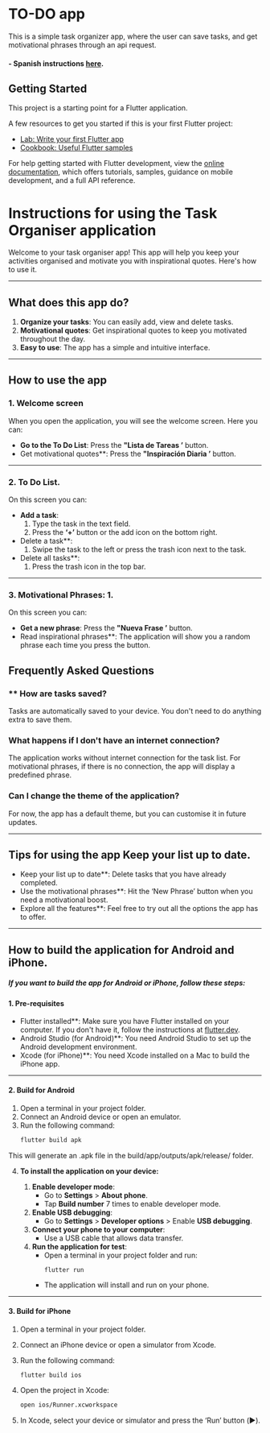 # TO-DO app

This is a simple task organizer app, where the user can save tasks, and get motivational phrases through an api request.

#### - Spanish instructions [here](es_instrucciones.md).

## Getting Started

This project is a starting point for a Flutter application.

A few resources to get you started if this is your first Flutter project:

- [Lab: Write your first Flutter app](https://docs.flutter.dev/get-started/codelab)
- [Cookbook: Useful Flutter samples](https://docs.flutter.dev/cookbook)

For help getting started with Flutter development, view the
[online documentation](https://docs.flutter.dev/), which offers tutorials,
samples, guidance on mobile development, and a full API reference.


# Instructions for using the Task Organiser application

Welcome to your task organiser app! This app will help you keep your activities organised and motivate you with inspirational quotes. Here's how to use it.

---

## What does this app do?
1. **Organize your tasks**: You can easily add, view and delete tasks.
2. **Motivational quotes**: Get inspirational quotes to keep you motivated throughout the day.
3. **Easy to use**: The app has a simple and intuitive interface.

---

## How to use the app

### **1. Welcome screen**
When you open the application, you will see the welcome screen. Here you can:
- **Go to the To Do List**: Press the **"Lista de Tareas ’** button.
- Get motivational quotes**: Press the **"Inspiración Diaria ’** button.

---

### **2. To Do List**.
On this screen you can:
- **Add a task**:
  1. Type the task in the text field.
  2. Press the **‘+’** button or the add icon on the bottom right.
- Delete a task**:
  1. Swipe the task to the left or press the trash icon next to the task.
- Delete all tasks**:
  1. Press the trash icon in the top bar.

---

### **3. Motivational Phrases**: 1.
On this screen you can:
- **Get a new phrase**: Press the **"Nueva Frase ’** button.
- Read inspirational phrases**: The application will show you a random phrase each time you press the button.

## Frequently Asked Questions

### ** How are tasks saved?
Tasks are automatically saved to your device. You don't need to do anything extra to save them.

### What happens if I don't have an internet connection?
The application works without internet connection for the task list. For motivational phrases, if there is no connection, the app will display a predefined phrase.

### Can I change the theme of the application?
For now, the app has a default theme, but you can customise it in future updates.

---

## **Tips for using the app** **Keep your list up to date**.
- Keep your list up to date**: Delete tasks that you have already completed.
- Use the motivational phrases**: Hit the ‘New Phrase’ button when you need a motivational boost.
- Explore all the features**: Feel free to try out all the options the app has to offer.

---
## **How to build the application for Android and iPhone**.

##### If you want to build the app for Android or iPhone, follow these steps:

#### **1. Pre-requisites**
- Flutter installed**: Make sure you have Flutter installed on your computer. If you don't have it, follow the instructions at [flutter.dev](https://flutter.dev).
- Android Studio (for Android)**: You need Android Studio to set up the Android development environment.
- Xcode (for iPhone)**: You need Xcode installed on a Mac to build the iPhone app.

---

#### **2. Build for Android**
1. Open a terminal in your project folder.
2. Connect an Android device or open an emulator.
3. Run the following command:
   ````bash Copy
   flutter build apk
   ````
This will generate an .apk file in the build/app/outputs/apk/release/ folder.

4. **To install the application on your device:**

    1. **Enable developer mode**:
       - Go to **Settings** > **About phone**.
       - Tap **Build number** 7 times to enable developer mode.
    2. **Enable USB debugging**:
       - Go to **Settings** > **Developer options** > Enable **USB debugging**.
    3. **Connect your phone to your computer**:
       - Use a USB cable that allows data transfer.
    4. **Run the application for test**:
       - Open a terminal in your project folder and run:
         ````bash
         flutter run
         `````
       - The application will install and run on your phone.
---
#### **3. Build for iPhone**
1. Open a terminal in your project folder.

2. Connect an iPhone device or open a simulator from Xcode.

3. Run the following command:

    ````bash Copy
    flutter build ios
    ````
4. Open the project in Xcode:

    ````bash Copy
    open ios/Runner.xcworkspace
    ````
5. In Xcode, select your device or simulator and press the ‘Run’ button (▶️).

